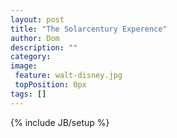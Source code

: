 ```yaml
---
layout: post
title: "The Solarcentury Experence"
author: Dom
description: ""
category: 
image:
 feature: walt-disney.jpg
 topPosition: 0px
tags: []
---
```

{% include JB/setup %}

